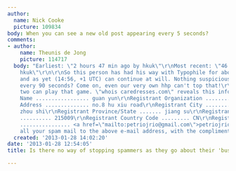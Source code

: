 ```yaml
---
author:
  name: Nick Cooke
  picture: 109834
body: When you can see a new old post appearing every 5 seconds?
comments:
- author:
    name: Theunis de Jong
    picture: 114717
  body: "Earliest: \"2 hours 47 min ago by hkuk\"\r\nMost recent: \"46 sec ago by
    hkuk\"\r\n\r\nSo this person has had his way with Typophile for about 3 hours,
    and as yet (14:56, +1 UTC) can continue at will. Nothing suspicious about posting
    every 90 seconds? Come on, even our very own hhp can't top that!\r\n\r\nWell,
    two can play that game. \"whois caredresses.com\" reveals this information:\r\n\r\nRegistrant
    Name ................. guan yun\r\nRegistrant Organization ......... guan yun\r\nRegistrant
    Address .............. no.8 hu xiu road\r\nRegistrant City ................. su
    zhou shi\r\nRegistrant Province/State ....... jiang su\r\nRegistrant Postal Code
    .......... 215009\r\nRegistrant Country Code ......... CN\r\nRegistrant Email
    ................ <a href=\"mailto:petriojrio@gmail.com\">petriojrio@gmail.com<a/>\r\n\r\nRe-direct
    all your spam mail to the above e-mail address, with the compliments from Typophile."
  created: '2013-01-28 14:02:20'
date: '2013-01-28 12:54:05'
title: Is there no way of stopping spammers as they go about their 'business'?

---
```

